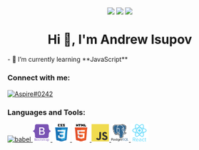 <div id="header" align="center">
  <img src="https://psv4.userapi.com/c235131/u13359694/docs/d8/be9b3c3891e2/eyefull7.png?extra=yk8LR_ff8mYgITu_2hPaCJQR-7d767Hd5AStxSICi5hAj7Qz036l2pJwWj52bbmX3Z0JvsGIGDWWiUNRrRT90j66OXgIawwRuVINkmy2zYxmjxO1q4KAb_v4soPrjTb-fxvHNy-L_F6xHJ2QLkFBtQ" height="200" align="center"/>
  <img src="https://c.tenor.com/FrgtgaWOjIEAAAAC/mexinyan-taco.gif" height="200" align="center"/>
  <img src="https://psv4.userapi.com/c236331/u13359694/docs/d41/4ce173293d4f/1.png?extra=Mtu2946DzpL3hgqG-V3EZITsAzr-VDWe9BM0yfgTVBwGgY6m83sq-ZXmiBDLJrNAScVQfXyjRV-fjK-CvERAK0xArVLbINx55ESzDaXxFygV8S1l0PsWhIdZUz93u7lnflyQssfI6a03REyURJjCYJk" height="150" align="center"/>
</div>
</div>
<h1 align="center">Hi 👋, I'm Andrew Isupov</h1><div>
- 🌱 I’m currently learning **JavaScript**

<h3 align="left">Connect with me:</h3>
<p align="left">
<a href="https://discord.gg/Aspire#0242" target="blank"><img align="center" src="https://raw.githubusercontent.com/rahuldkjain/github-profile-readme-generator/master/src/images/icons/Social/discord.svg" alt="Aspire#0242" height="30" width="40" /></a>
</p>

<h3 align="left">Languages and Tools:</h3>
<p align="left"> <a href="https://babeljs.io/" target="_blank" rel="noreferrer"> <img src="https://www.vectorlogo.zone/logos/babeljs/babeljs-icon.svg" alt="babel" width="40" height="40"/> </a> <a href="https://getbootstrap.com" target="_blank" rel="noreferrer"> <img src="https://raw.githubusercontent.com/devicons/devicon/master/icons/bootstrap/bootstrap-plain-wordmark.svg" alt="bootstrap" width="40" height="40"/> </a> <a href="https://www.w3schools.com/css/" target="_blank" rel="noreferrer"> <img src="https://raw.githubusercontent.com/devicons/devicon/master/icons/css3/css3-original-wordmark.svg" alt="css3" width="40" height="40"/> </a> <a href="https://www.w3.org/html/" target="_blank" rel="noreferrer"> <img src="https://raw.githubusercontent.com/devicons/devicon/master/icons/html5/html5-original-wordmark.svg" alt="html5" width="40" height="40"/> </a> <a href="https://developer.mozilla.org/en-US/docs/Web/JavaScript" target="_blank" rel="noreferrer"> <img src="https://raw.githubusercontent.com/devicons/devicon/master/icons/javascript/javascript-original.svg" alt="javascript" width="40" height="40"/> </a> <a href="https://www.postgresql.org" target="_blank" rel="noreferrer"> <img src="https://raw.githubusercontent.com/devicons/devicon/master/icons/postgresql/postgresql-original-wordmark.svg" alt="postgresql" width="40" height="40"/> </a> <a href="https://reactjs.org/" target="_blank" rel="noreferrer"> <img src="https://raw.githubusercontent.com/devicons/devicon/master/icons/react/react-original-wordmark.svg" alt="react" width="40" height="40"/> </a> </p>
